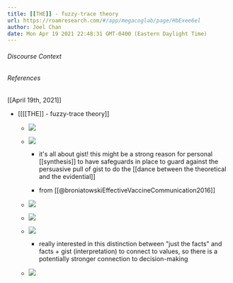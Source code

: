 ```yaml
---
title: [[THE]] - fuzzy-trace theory
url: https://roamresearch.com/#/app/megacoglab/page/HbExee6el
author: Joel Chan
date: Mon Apr 19 2021 22:48:31 GMT-0400 (Eastern Daylight Time)
---
```




###### Discourse Context



###### References

[[April 19th, 2021]]

- [[[[THE]] - fuzzy-trace theory]]

    - ![](https://firebasestorage.googleapis.com/v0/b/firescript-577a2.appspot.com/o/imgs%2Fapp%2Fmegacoglab%2FJ-q5OfSbc0.png?alt=media&token=798c91be-e9e1-475a-b364-d9bc4debc1ef)

    - ![](https://firebasestorage.googleapis.com/v0/b/firescript-577a2.appspot.com/o/imgs%2Fapp%2Fmegacoglab%2F3vNnqmoCk7.png?alt=media&token=aa978430-5de3-418e-9fa2-603f3d15451b)

        - it's all about gist! this might be a strong reason for personal [[synthesis]] to have safeguards in place to guard against the persuasive pull of gist to do the [[dance between the theoretical and the evidential]]

        - from [[@broniatowskiEffectiveVaccineCommunication2016]]

    - ![](https://firebasestorage.googleapis.com/v0/b/firescript-577a2.appspot.com/o/imgs%2Fapp%2Fmegacoglab%2FC5_lJ1v_DM.png?alt=media&token=5cdf4671-6612-4909-ad94-a2ac1673cb3b)

    - ![](https://firebasestorage.googleapis.com/v0/b/firescript-577a2.appspot.com/o/imgs%2Fapp%2Fmegacoglab%2FfJ7Neek64z.png?alt=media&token=a7bedc36-fb65-4784-b292-7d98fd631c03)

    - ![](https://firebasestorage.googleapis.com/v0/b/firescript-577a2.appspot.com/o/imgs%2Fapp%2Fmegacoglab%2FqyokLuP_Lt.png?alt=media&token=f32c1bbf-0793-42dc-853b-d6bab88d5b4c)

        - really interested in this distinction between "just the facts" and facts + gist (interpretation) to connect to values, so there is a potentially stronger connection to decision-making

    - ![](https://firebasestorage.googleapis.com/v0/b/firescript-577a2.appspot.com/o/imgs%2Fapp%2Fmegacoglab%2Fu5RMVOhfda.png?alt=media&token=a4366e44-b140-43af-abd1-3e5d2a756bef)
